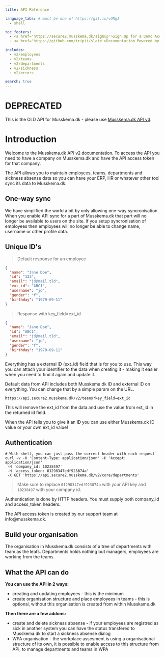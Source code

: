 ```yaml
---
title: API Reference

language_tabs: # must be one of https://git.io/vQNgJ
  - shell

toc_footers:
  - <a href='https://secure2.musskema.dk/signup'>Sign Up for a Demo Account</a>
  - <a href='https://github.com/tripit/slate'>Documentation Powered by Slate</a>

includes:
  - v2/employees
  - v2/teams
  - v2/departments
  - v2/sickness
  - v2/errors

search: true
---
```


# DEPRECATED

This is the OLD API for Musskema.dk - please use <a href="/v3.html">Musskema.dk API v3</a>.

# Introduction

Welcome to the Musskema.dk API v2 documentation. To access the API you need to have a company on Musskema.dk and have the API access token for that company.

The API allows you to maintain employees, teams, departments and sickness absense data so you can have your ERP, HR or whatever other tool sync its data to Musskema.dk.

## One-way sync

We have simplified the world a bit by only allowing one-way syncronisation. When you enable API sync for a part of Musskema.dk that part will no longer be available to users on the site. If you setup syncronisation of employees then employees will no longer be able to change name, username or other profile data.

## Unique ID's

> Default response for an employee

```json
{
  "name": "Jane Doe",
  "id": "123",
  "email": "jd@mail.tld",
  "ext_id": "ABC1",
  "username": "jd",
  "gender": "f",
  "birthday": "1979-09-11"
}
```

> Response with key_field=ext_id

```json
{
  "name": "Jane Doe",
  "id": "ABC1",
  "email": "jd@mail.tld",
  "username": "jd",
  "gender": "f",
  "birthday": "1979-09-11"
}
```

Everything has a external ID (ext_id) field that is for you to use. This way you can attach your identifier to the data when creating it - making it easier when you need to find it again and update it.

Default data from API includes both Musskema.dk ID and external ID on everything. You can change that by a simple param on the URL.

`https://api.secure2.musskema.dk/v2/teams?key_field=ext_id`

This will remove the ext_id from the data and use the value from ext_id in the returned id field.

<aside class="success">
When the API tells you to give it an ID you can use either Musskema.dk ID value or your own ext_id value!
</aside>

## Authentication

```shell
# With shell, you can just pass the correct header with each request
curl -v -H 'Content-Type: application/json' -H 'Accept: application/json'
 -H 'company_id: 10238497'
 -H 'access_token: 01298347edf923874a'
 -X GET 'https://api.secure2.musskema.dk/v2/core/departments'
```

> Make sure to replace `01298347edf923874a` with your API key and `10238497` with your company id.

Authentication is done by HTTP headers. You must supply both company_id and access_token headers.

<aside class="notice">
The API access token is created by our support team at info@musskema.dk.
</aside>

## Build your organisation

The organisation in Musskema.dk consists of a tree of departments with team as the leafs. Departments holds nothing but managers, employees are working from the teams.

## What the API can do

**You can use the API in 2 ways:**

 * creating and updating employees - this is the minimum
 * create organisation structure and place employees in teams - this is optional, without this organisation is created from within Musskame.dk

**Then there are a few addons:**

 * create and delete sickness absense - if your employees are registred as sick in another system you can have the status transfered to Musskema.dk to start a sickness absense dialog
 * WPA organisation - the workplace assesment is using a organisational structure of its own, it is possible to enable access to this structure from API, to manage departments and teams in WPA